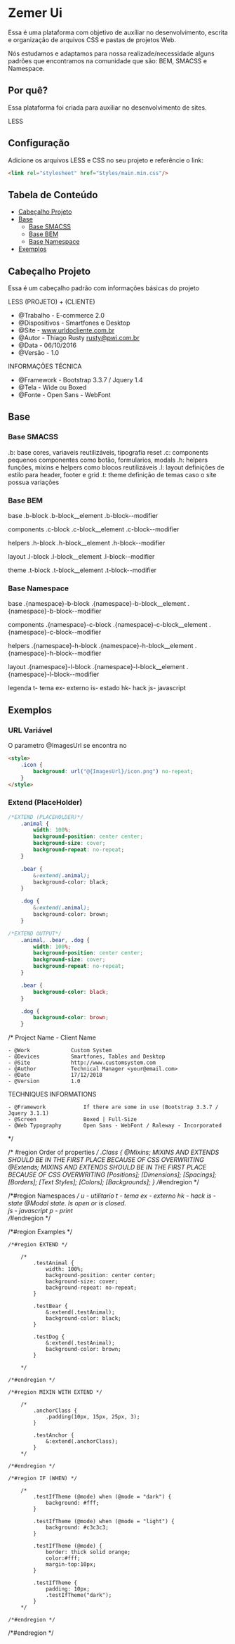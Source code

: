 # Zemer Ui
Essa é uma plataforma com objetivo de auxíliar no desenvolvimento, escrita e organização de arquivos CSS e pastas de projetos Web.

Nós estudamos e adaptamos para nossa realizade/necessidade alguns padrões que encontramos na comunidade que são: BEM, SMACSS e Namespace.

## Por quê?
Essa plataforma foi criada para auxiliar no desenvolvimento de sites.

LESS

## Configuração
Adicione os arquivos LESS e CSS no seu projeto e referêncie o link:

```html
<link rel="stylesheet" href="Styles/main.min.css"/>
```

## Tabela de Conteúdo

* [Cabeçalho Projeto](#cabeçalho-projeto)
* [Base](#base)
    - [Base SMACSS](#base-smacss)
    - [Base BEM](#base-bem)
    - [Base Namespace](#base-namespace)
* [Exemplos](#exemplos)

## Cabeçalho Projeto
Essa é um cabeçalho padrão com informações básicas do projeto

LESS (PROJETO) + (CLIENTE)

- @Trabalho - E-commerce 2.0
- @Dispositivos - Smartfones e Desktop
- @Site - www.urldocliente.com.br
- @Autor - Thiago Rusty <rusty@pwi.com.br>
- @Data - 06/10/2016
- @Versão - 1.0

INFORMAÇÕES TÉCNICA

- @Framework - Bootstrap 3.3.7 / Jquery 1.4
- @Tela - Wide ou Boxed
- @Fonte - Open Sans - WebFont

## Base

### Base SMACSS
.b: base
	cores, variaveis reutilizáveis, tipografia reset
.c: components
	pequenos componentes como botão, formularios, modals
.h: helpers
	funções, mixins e helpers como blocos reutilizáveis
.l: layout
	definições de estilo para header, footer e grid
.t: theme
	definição de temas caso o site possua variações

### Base BEM
base
	.b-block
	.b-block__element
	.b-block--modifier

components
	.c-block
	.c-block__element
	.c-block--modifier

helpers
	.h-block
	.h-block__element
	.h-block--modifier

layout
	.l-block
	.l-block__element
	.l-block--modifier

theme
	.t-block
	.t-block__element
	.t-block--modifier
### Base Namespace
base
	.{namespace}-b-block
	.{namespace}-b-block__element
	.{namespace}-b-block--modifier

components
	.{namespace}-c-block
	.{namespace}-c-block__element
	.{namespace}-c-block--modifier

helpers
	.{namespace}-h-block
	.{namespace}-h-block__element
	.{namespace}-h-block--modifier

layout
	.{namespace}-l-block
	.{namespace}-l-block__element
	.{namespace}-l-block--modifier

legenda
	t-  tema
	ex- externo
	is- estado
	hk- hack
	js- javascript

## Exemplos

### URL Variável
O parametro @ImagesUrl se encontra no 

```html
<style>
    .icon {
        background: url("@{ImagesUrl}/icon.png") no-repeat;
    }
</style>
```

### Extend (PlaceHolder)
```css
/*EXTEND (PLACEHOLDER)*/
	.animal {
		width: 100%;
		background-position: center center;
		background-size: cover;
		background-repeat: no-repeat;
	}

	.bear {
		&:extend(.animal);
		background-color: black;
	}

	.dog {
		&:extend(.animal);
		background-color: brown;
	}

/*EXTEND OUTPUT*/
	.animal, .bear, .dog {
		width: 100%;
		background-position: center center;
		background-size: cover;
		background-repeat: no-repeat;
	}

	.bear {
		background-color: black;
	}

	.dog {
		background-color: brown;
	}
```







/*
Project Name - Client Name

	- @Work		    	Custom System
	- @Devices  		Smartfones, Tables and Desktop
	- @Site 			http://www.customsystem.com
	- @Author			Technical Manager <your@email.com>
	- @Date 			17/12/2018
	- @Version			1.0


TECHNIQUES INFORMATIONS

	- @Framework		    If there are some in use (Bootstrap 3.3.7 / Jquery 3.1.1)
	- @Screen				Boxed | Full-Size
    - @Web Typography	 	Open Sans - WebFont / Raleway - Incorporated
*/






/* #region Order of properties */
    .Class {
        @Mixins;      MIXINS AND EXTENDS SHOULD BE IN THE FIRST PLACE BECAUSE OF CSS OVERWRITING
        @Extends;     MIXINS AND EXTENDS SHOULD BE IN THE FIRST PLACE BECAUSE OF CSS OVERWRITING
        [Positions];
        [Dimensions];
        [Spacings];
        [Borders];
        [Text Styles];
        [Colors];
        [Backgrounds];
    }
/*#endregion */

/*#region Namespaces */
        u   -   utilitario
        t   -   tema
        ex  -   externo
        hk  -   hack
        is  -   state @Modal state. Is open or is closed.    
        js  -   javascript
        p   -   print    
/*#endregion */

/*#region Examples */
    
    /*#region EXTEND */

        /*
            .testAnimal {
                width: 100%;
                background-position: center center;
                background-size: cover;
                background-repeat: no-repeat;
            }

            .testBear {
                &:extend(.testAnimal);
                background-color: black;
            }

            .testDog {
                &:extend(.testAnimal);
                background-color: brown;
            }

        */

    /*#endregion */

    /*#region MIXIN WITH EXTEND */

        /*
            .anchorClass {
                .padding(10px, 15px, 25px, 3);
            }

            .testAnchor {
                &:extend(.anchorClass);
            }
        */

    /*#endregion */

    /*#region IF (WHEN) */

        /*
            .testIfTheme (@mode) when (@mode = "dark") {
                background: #fff;
            }

            .testIfTheme (@mode) when (@mode = "light") {
                background: #c3c3c3;
            }

            .testIfTheme (@mode) {
                border: thick solid orange;
                color:#fff;
                margin-top:10px;
            }

            .testIfTheme {
                padding: 10px;
                .testIfTheme("dark");
            }
        */

    /*#endregion */

/*#endregion */